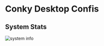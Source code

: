 # Conky Desktop Confis

## System Stats
![system info](https://gitlab.com/bah2830/conky/raw/master/screenshots/system_stats.png)